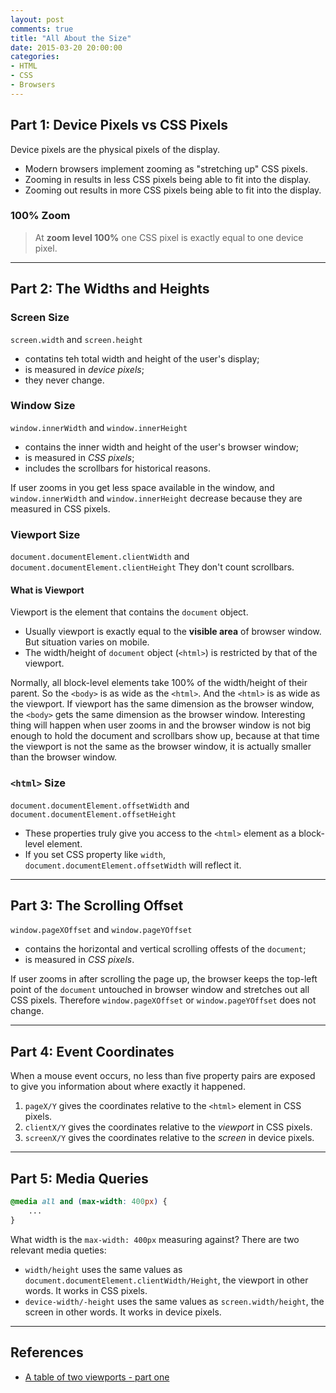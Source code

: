 ```yaml
---
layout: post
comments: true
title: "All About the Size"
date: 2015-03-20 20:00:00
categories:
- HTML
- CSS
- Browsers
---
```


## Part 1: Device Pixels vs CSS Pixels

Device pixels are the physical pixels of the display.

- Modern browsers implement zooming as "stretching up" CSS pixels. 
- Zooming in results in less CSS pixels being able to fit into the display.
- Zooming out results in more CSS pixels being able to fit into the display.

### 100% Zoom

> At **zoom level 100%** one CSS pixel is exactly equal to one device pixel.

---

## Part 2: The Widths and Heights

### Screen Size

`screen.width` and `screen.height`

- contatins teh total width and height of the user's display;
- is measured in *device pixels*;
- they never change.

### Window Size

`window.innerWidth` and `window.innerHeight`

- contains the inner width and height of the user's browser window;
- is measured in *CSS pixels*;
- includes the scrollbars for historical reasons.

If user zooms in you get less space available in the window, and `window.innerWidth` and `window.innerHeight` decrease because they are measured in CSS pixels.

### Viewport Size

`document.documentElement.clientWidth` and `document.documentElement.clientHeight`
They don't count scrollbars.

#### What is Viewport

Viewport is the element that contains the `document` object.

- Usually viewport is exactly equal to the **visible area** of browser window. But situation varies on mobile.
- The width/height of `document` object (`<html>`) is restricted by that of the viewport.

Normally, all block-level elements take 100% of the width/height of their parent. So the `<body>` is as wide as the `<html>`. And the `<html>` is as wide as the viewport. If viewport has the same dimension as the browser window, the `<body>` gets the same dimension as the browser window. Interesting thing will happen when user zooms in and the browser window is not big enough to hold the document and scrollbars show up, because at that time the viewport is not the same as the browser window, it is actually smaller than the browser window.

### `<html>` Size

`document.documentElement.offsetWidth` and `document.documentElement.offsetHeight`

- These properties truly give you access to the `<html>` element as a block-level element.
- If you set CSS property like `width`, `document.documentElement.offsetWidth` will reflect it.

---

## Part 3: The Scrolling Offset

`window.pageXOffset` and `window.pageYOffset`

- contains the horizontal and vertical scrolling offests of the `document`;
- is measured in *CSS pixels*.

If user zooms in after scrolling the page up, the browser keeps the top-left point of the `document` untouched in browser window and stretches out all CSS pixels. Therefore `window.pageXOffset` or `window.pageYOffset` does not change.

---

## Part 4: Event Coordinates

When a mouse event occurs, no less than five property pairs are exposed to give you information about where exactly it happened.

1. `pageX/Y` gives the coordinates relative to the `<html>` element in CSS pixels.
2. `clientX/Y` gives the coordinates relative to the *viewport* in CSS pixels.
3. `screenX/Y` gives the coordinates relative to the *screen* in device pixels.

---

## Part 5: Media Queries

```css
@media all and (max-width: 400px) {
	...
}
```

What width is the `max-width: 400px` measuring against? There are two relevant media queties:

- `width/height` uses the same values as `document.documentElement.clientWidth/Height`, the viewport in other words. It works in CSS pixels.
- `device-width/-height` uses the same values as `screen.width/height`, the screen in other words. It works in device pixels.

---

## References

- [A table of two viewports - part one](http://www.quirksmode.org/mobile/viewports.html)
